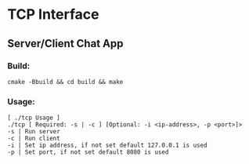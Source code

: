 # TCP Interface
## Server/Client Chat App 

### Build:
```
cmake -Bbuild && cd build && make
```

### Usage: 
```
[ ./tcp Usage ]
./tcp [ Required: -s | -c ] [Optional: -i <ip-address>, -p <port>]>
-s | Run server
-c | Run client
-i | Set ip address, if not set default 127.0.0.1 is used
-p | Set port, if not set default 8080 is used
```
